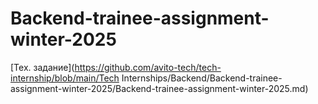 # Backend-trainee-assignment-winter-2025

[Тех. задание](https://github.com/avito-tech/tech-internship/blob/main/Tech Internships/Backend/Backend-trainee-assignment-winter-2025/Backend-trainee-assignment-winter-2025.md)

